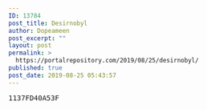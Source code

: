 ```yaml
---
ID: 13784
post_title: Desirnobyl
author: Dopeameen
post_excerpt: ""
layout: post
permalink: >
  https://portalrepository.com/2019/08/25/desirnobyl/
published: true
post_date: 2019-08-25 05:43:57
---
```

<pre>1137FD40A53F</pre>